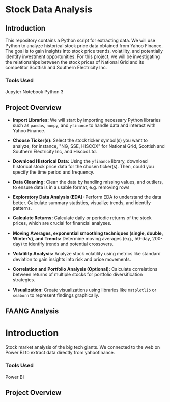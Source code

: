 # Stock Data Analysis

## Introduction
This repository contains a Python script for extracting data. We will use Python to analyze historical stock price data obtained from Yahoo Finance. The goal is to gain insights into stock price trends, volatility, and potentially identify investment opportunities. For this project, we will be investigating the relationships between the stock prices of  National Grid and its competitor Scottish and Southern Electricity Inc.

### Tools Used
Jupyter Notebook Python 3

## Project Overview

- **Import Libraries:** We will start by importing necessary Python libraries such as `pandas`, `numpy`, and `yfinance` to handle data and interact with Yahoo Finance.

- **Choose Ticker(s):** Select the stock ticker symbol(s) you want to analyze, for instance, "NG, SSE, HISCOX" for National Grid, Scottish and Southern Electricity Inc, and Hiscox Ltd.

- **Download Historical Data:** Using the `yfinance` library, download historical stock price data for the chosen ticker(s). Then, could you specify the time period and frequency.

- **Data Cleaning:** Clean the data by handling missing values, and outliers, to ensure data is in a usable format, e.g. removing rows

- **Exploratory Data Analysis (EDA):** Perform EDA to understand the data better. Calculate summary statistics, visualize trends, and identify patterns.

- **Calculate Returns:** Calculate daily or periodic returns of the stock prices, which are crucial for financial analyses.

- **Moving Averages, exponential smoothing techniques (single, double, Winter’s), and  Trends:** Determine moving averages (e.g., 50-day, 200-day) to identify trends and potential crossovers.

- **Volatility Analysis:** Analyze stock volatility using metrics like standard deviation to gain insights into risk and price movements.

- **Correlation and Portfolio Analysis (Optional):** Calculate correlations between returns of multiple stocks for portfolio diversification strategies.

- **Visualization:** Create visualizations using libraries like `matplotlib` or `seaborn` to represent findings graphically.


## FAANG Analysis

# Introduction
Stock market analysis of the big tech giants. We connected to the web on Power BI to extract data directly from yahoofinance.

### Tools Used
Power BI

## Project Overview
